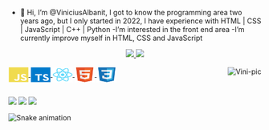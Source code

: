 - 👋 Hi, I’m @ViniciusAlbanit, I got to know the programming area two years ago, but I only started in 2022, I have experience with HTML | CSS | JavaScript | C++  | Python
    -I’m interested in the front end area
    -I’m currently improve myself in HTML, CSS and JavaScript

<div align="center">
  <a href="https://github.com/ViniciusAlbanit">
  <img height="180em" src="https://github-readme-stats.vercel.app/api?username=ViniciusAlbanit&show_icons=true&theme=dracula&include_all_commits=true&count_private=true"/>
  <img height="180em" src="https://github-readme-stats.vercel.app/api/top-langs/?username=ViniciusAlbanit&layout=compact&langs_count=7&theme=dracula"/>
</div>
<div style="display: inline_block"><br>
  <img align="center" alt="Vini-Js" height="30" width="40" src="https://raw.githubusercontent.com/devicons/devicon/master/icons/javascript/javascript-plain.svg">
  <img align="center" alt="Vini-Ts" height="30" width="40" src="https://raw.githubusercontent.com/devicons/devicon/master/icons/typescript/typescript-plain.svg">
  <img align="center" alt="Vini-React" height="30" width="40" src="https://raw.githubusercontent.com/devicons/devicon/master/icons/react/react-original.svg">
  <img align="center" alt="Vini-HTML" height="30" width="40" src="https://raw.githubusercontent.com/devicons/devicon/master/icons/html5/html5-original.svg">
  <img align="center" alt="Vini-CSS" height="30" width="40" src="https://raw.githubusercontent.com/devicons/devicon/master/icons/css3/css3-original.svg">
  <img align="right" alt="Vini-pic" height="150" src="https://user-images.githubusercontent.com/102328663/161849884-8b18b294-2d1a-400a-b621-0e357987273c.jpg"
 </div>
     
  ##
    
     
 <div> 
  <a href="https://instagram.com/zzvinioozz" target="_blank"><img src="https://img.shields.io/badge/-Instagram-%23E4405F?style=for-the-badge&logo=instagram&logoColor=white" target="_blank"></a>
  <a href = "mailto:viniciusfarias22.albanit@gmail.com"><img src="https://img.shields.io/badge/-Gmail-%23333?style=for-the-badge&logo=gmail&logoColor=white" target="_blank"></a>
  <a href="https://www.linkedin.com/in/vinicius-albanit-067692225/" target="_blank"><img src="https://img.shields.io/badge/-LinkedIn-%230077B5?style=for-the-badge&logo=linkedin&logoColor=white" target="_blank"></a> 
 
![Snake animation](https://github.com/ViniciusAlbanit/ViniciusAlbanit/blob/output/github-contribution-grid-snake.svg)
 </div>

